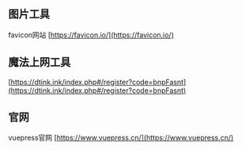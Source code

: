 
## 图片工具

favicon网站
[https://favicon.io/](https://favicon.io/)


## 魔法上网工具

[https://dtink.ink/index.php#/register?code=bnpFasnt](https://dtink.ink/index.php#/register?code=bnpFasnt)


## 官网
vuepress官网
[https://www.vuepress.cn/](https://www.vuepress.cn/)


